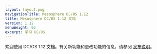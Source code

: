 ```yaml
---
layout: layout.pug
navigationTitle: Mesosphere DC/OS 1.12
title: Mesosphere DC/OS 1.12 文档
version: 1.12
menuWeight: 05
excerpt: 学习 DC/OS
---
```


欢迎使用 DC/OS 1.12 文档。有关新功能和更改功能的信息，请参阅 [发布说明](/mesosphere/dcos/cn/1.12/release-notes/)。
